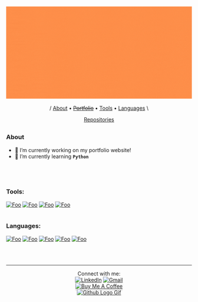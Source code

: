 <p align="center">
  <a href="http://isaac-pollack.github.io/" rel="Banner"><img src="IsaacPollack_Banner.gif" width="1000" height="250"/></a>
</p>

<p align="center">
  / <a href="#about">About</a> •
  <a href="http://isaac-pollack.github.io/"><s>Portfolio</s></a> •
  <a href="#tools">Tools</a> •
  <a href="#languages">Languages</a> \
  
</p>
<p align="center">
  <a href="https://github.com/Isaac-Pollack?tab=repositories">Repositories</a>
</p>

##

### About

- 🔭 I’m currently working on my portfolio website!
- 🌱 I’m currently learning **```Python```**

<br /><br />

##
### Tools:

<a href="https://code.visualstudio.com/" rel="VSCode">![Foo](https://img.icons8.com/fluent/48/000000/visual-studio-code-2019.png)</a>
<a href="https://www.jetbrains.com/pycharm/" rel="PyCharm">![Foo](https://img.icons8.com/color/48/000000/pycharm.png)</a>
<a href="https://github.com/" rel="GitHub">![Foo](https://img.icons8.com/fluent/48/000000/github.png)</a>
<a href="https://www.google.com/chrome/" rel="Chrome">![Foo](https://img.icons8.com/fluent/48/000000/chrome.png)</a>
<br /><br />
### Languages:

<a href="https://en.wikipedia.org/wiki/C_(programming_language)" rel="C">![Foo](https://img.icons8.com/color/48/000000/c-programming.png)</a>
<a href="https://www.python.org/" rel="Python">![Foo](https://img.icons8.com/color/48/000000/python.png)</a>
<a href="https://www.javascript.com/" rel="JavaScript">![Foo](https://img.icons8.com/color/48/000000/javascript.png)</a>
<a href="https://en.wikipedia.org/wiki/HTML5/" rel="HTML5">![Foo](https://img.icons8.com/color/48/000000/html-5.png)</a>
<a href="https://en.wikipedia.org/wiki/Cascading_Style_Sheets" rel="CSS">![Foo](https://img.icons8.com/color/48/000000/css3.png)</a>
<!-- <a href="https://www.ruby-lang.org/en/" rel="Ruby">![Foo](https://img.icons8.com/color/48/000000/ruby-programming-language.png)</a> -->
<br /><br />

---

<p align="center">
  Connect with me:
  <br>
  <a href="https://www.linkedin.com/in/Isaac-Pollack"><img src="https://img.icons8.com/color/48/000000/linkedin.png" alt="LinkedIn"></a>  
  <a href="mailto:pollackisaac@gmail.com"><img src="https://img.icons8.com/fluent/48/000000/gmail.png" alt="Gmail"></a>  
  
  <br>
  <a href="https://www.buymeacoffee.com/IsaacP" target="_blank"><img src="https://www.buymeacoffee.com/assets/img/custom_images/orange_img.png" alt="Buy Me A Coffee" style="height: 41px !important;width: 174px !important;box-shadow: 0px 3px 2px 0px rgba(190, 190, 190, 0.5) !important;-webkit-box-shadow: 0px 3px 2px 0px rgba(190, 190, 190, 0.5) !important;" ></a> <br>
  <a href="#"><img src="https://user-images.githubusercontent.com/5713670/87202985-820dcb80-c2b6-11ea-9f56-7ec461c497c3.gif" alt="Github Logo Gif" width="175" height="175" /></a>
